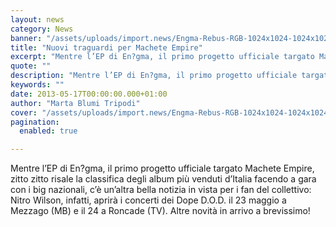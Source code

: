 ```yaml
---
layout: news
category: News
banner: "/assets/uploads/import.news/Engma-Rebus-RGB-1024x1024-1024x1024.jpg"
title: "Nuovi traguardi per Machete Empire"
excerpt: "Mentre l’EP di En?gma, il primo progetto ufficiale targato Machete Empire, zitto zitto risale la classifica degli album più venduti d’Italia facendo a gara con i big nazionali, c’è un’altra bella notizia in vista per i fan del collettivo: Nitro Wilson, infatti, aprirà i concerti dei Dope D.O.D. il 23 maggio a Mezzago (MB) e [&hellip"
quote: ""
description: "Mentre l’EP di En?gma, il primo progetto ufficiale targato Machete Empire, zitto zitto risale la classifica degli album più venduti d’Italia facendo a gara con i big nazionali, c’è un’altra bella notizia in vista per i fan del collettivo: Nitro Wilson, infatti, aprirà i concerti dei Dope D.O.D. il 23 maggio a Mezzago (MB) e [&hellip"
keywords: ""
date: 2013-05-17T00:00:00.000+01:00
author: "Marta Blumi Tripodi"
cover: "/assets/uploads/import.news/Engma-Rebus-RGB-1024x1024-1024x1024.jpg"
pagination:
  enabled: true

---
```


Mentre l’EP di En?gma, il primo progetto ufficiale targato Machete Empire, zitto zitto risale la classifica degli album più venduti d’Italia facendo a gara con i big nazionali, c’è un’altra bella notizia in vista per i fan del collettivo: Nitro Wilson, infatti, aprirà i concerti dei Dope D.O.D. il 23 maggio a Mezzago (MB) e il 24 a Roncade (TV). Altre novità in arrivo a brevissimo!